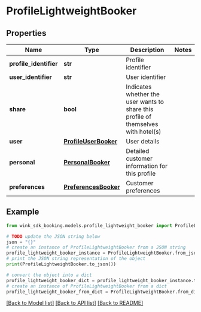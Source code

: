 # ProfileLightweightBooker


## Properties

Name | Type | Description | Notes
------------ | ------------- | ------------- | -------------
**profile_identifier** | **str** | Profile identifier | 
**user_identifier** | **str** | User identifier | 
**share** | **bool** | Indicates whether the user wants to share this profile of themselves with hotel(s) | 
**user** | [**ProfileUserBooker**](ProfileUserBooker.md) | User details | 
**personal** | [**PersonalBooker**](PersonalBooker.md) | Detailed customer information for this profile | 
**preferences** | [**PreferencesBooker**](PreferencesBooker.md) | Customer preferences | 

## Example

```python
from wink_sdk_booking.models.profile_lightweight_booker import ProfileLightweightBooker

# TODO update the JSON string below
json = "{}"
# create an instance of ProfileLightweightBooker from a JSON string
profile_lightweight_booker_instance = ProfileLightweightBooker.from_json(json)
# print the JSON string representation of the object
print(ProfileLightweightBooker.to_json())

# convert the object into a dict
profile_lightweight_booker_dict = profile_lightweight_booker_instance.to_dict()
# create an instance of ProfileLightweightBooker from a dict
profile_lightweight_booker_from_dict = ProfileLightweightBooker.from_dict(profile_lightweight_booker_dict)
```
[[Back to Model list]](../README.md#documentation-for-models) [[Back to API list]](../README.md#documentation-for-api-endpoints) [[Back to README]](../README.md)


